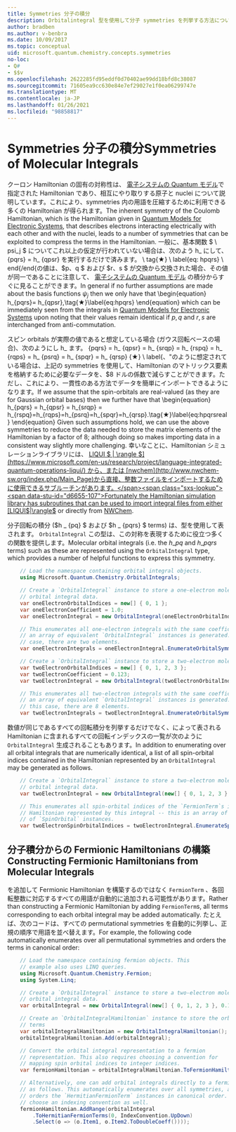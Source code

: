 ```yaml
---
title: Symmetries 分子の積分
description: Orbitalintegral 型を使用して分子 symmetries を列挙する方法について説明し Q# ます。
author: bradben
ms.author: v-benbra
ms.date: 10/09/2017
ms.topic: conceptual
uid: microsoft.quantum.chemistry.concepts.symmetries
no-loc:
- Q#
- $$v
ms.openlocfilehash: 2622285fd95eddf0d70402ae99dd18bfd8c38087
ms.sourcegitcommit: 71605ea9cc630e84e7ef29027e1f0ea06299747e
ms.translationtype: MT
ms.contentlocale: ja-JP
ms.lasthandoff: 01/26/2021
ms.locfileid: "98858817"
---
```

# <a name="symmetries-of-molecular-integrals"></a><span data-ttu-id="d6655-103">Symmetries 分子の積分</span><span class="sxs-lookup"><span data-stu-id="d6655-103">Symmetries of Molecular Integrals</span></span>

<span data-ttu-id="d6655-104">クーロン Hamiltonian の固有の対称性は、 [電子システムの Quantum モデル](xref:microsoft.quantum.chemistry.concepts.quantummodels)で指定された Hamiltonian であり、相互にやり取りする原子と nuclei について説明しています。これにより、symmetries 内の用語を圧縮するために利用できる多くの Hamiltonian が得られます。</span><span class="sxs-lookup"><span data-stu-id="d6655-104">The inherent symmetry of the Coulomb Hamiltonian, which is the Hamiltonian given in [Quantum Models for Electronic Systems](xref:microsoft.quantum.chemistry.concepts.quantummodels), that describes electrons interacting electrically with each other and with the nuclei, leads to a number of symmetries that can be exploited to compress the terms in the Hamiltonian.</span></span>
<span data-ttu-id="d6655-105">一般に、基本関数 $ \ psi_j $ についてこれ以上の仮定が行われていない場合は、次のよう h_ にして、{pqrs} = h_ {qpsr} を実行するだけで済みます。 \ tag{★} \ label{eq: hpqrs} \ end{/end{の値は、$p、q $ および $r、s $ が交換から交換された場合、その値が同一であることに注意して、 [電子システムの Quantum モデル](xref:microsoft.quantum.chemistry.concepts.quantummodels) の積分からすぐに見ることができます。</span><span class="sxs-lookup"><span data-stu-id="d6655-105">In general if no further assumptions are made about the basis functions $\psi_j$ then we only have that \begin{equation} h_{pqrs}= h_{qpsr},\tag{★}\label{eq:hpqrs} \end{equation} which can be immediately seen from the integrals in [Quantum Models for Electronic Systems](xref:microsoft.quantum.chemistry.concepts.quantummodels) upon noting that their values remain identical if $p,q$ and $r,s$ are interchanged from anti-commutation.</span></span>

<span data-ttu-id="d6655-106">スピン orbitals が実際の値であると想定している場合 (ガウス回転ベースの場合)、次のようにし h_ ます。 {pqrs} = h_ {qpsr} = h_ {srqp} = h_ {rspq} = h_ {rqps} = h_ {psrq} = h_ {spqr} = h_ {qrsp} {★} \ label{、"のように想定されている場合は、上記の symmetries を使用して、Hamiltonian のマトリックス要素を格納するために必要なデータを、$8 ドルの係数で減らすことができます。ただし、これにより、一貫性のある方法でデータを簡単にインポートできるようになります。</span><span class="sxs-lookup"><span data-stu-id="d6655-106">If we assume that the spin-orbitals are real-valued (as they are for Gaussian orbital bases) then we further have that \begin{equation} h_{pqrs} = h_{qpsr} = h_{srqp} = h_{rspq}=h_{rqps}=h_{psrq}=h_{spqr}=h_{qrsp}.\tag{★}\label{eq:hpqrsreal} \end{equation} Given such assumptions hold, we can use the above symmetries to reduce the data needed to store the matrix elements of the Hamiltonian by a factor of $8$; although doing so makes importing data in a consistent way slightly more challenging.</span></span>
<span data-ttu-id="d6655-107">幸いなことに、Hamiltonian シミュレーションライブラリには、 [LIQUI $ | \rangle $](https://www.microsoft.com/en-us/research/project/language-integrated-quantum-operations-liqui/) から、または [nwchem](http://www.nwchem-sw.org/index.php/Main_Page)から直接、整数ファイルをインポートするために使用できるサブルーチンがあります。</span><span class="sxs-lookup"><span data-stu-id="d6655-107">Fortunately the Hamiltonian simulation library has subroutines that can be used to import integral files from either [LIQUI$|\rangle$](https://www.microsoft.com/en-us/research/project/language-integrated-quantum-operations-liqui/) or directly from [NWChem](http://www.nwchem-sw.org/index.php/Main_Page).</span></span>

<span data-ttu-id="d6655-108">分子回転の積分 ($h \_ {pq} $ および $h \_ {pqrs} $ terms) は、型を使用して表されます。 `OrbitalIntegral` この型は、この対称を表現するために役立つ多くの関数を提供します。</span><span class="sxs-lookup"><span data-stu-id="d6655-108">Molecular orbital integrals (i.e. the $h\_{pq}$ and $h\_{pqrs}$ terms) such as these are represented using the `OrbitalIntegral` type, which provides a number of helpful functions to express this symmetry.</span></span>
```csharp
    // Load the namespace containing orbital integral objects.
    using Microsoft.Quantum.Chemistry.OrbitalIntegrals;

    // Create a `OrbitalIntegral` instance to store a one-electron molecular 
    // orbital integral data.
    var oneElectronOrbitalIndices = new[] { 0, 1 };
    var oneElectronCoefficient = 1.0;
    var oneElectronIntegral = new OrbitalIntegral(oneElectronOrbitalIndices, oneElectronCoefficient);

    // This enumerates all one-electron integrals with the same coefficient --
    // an array of equivalent `OrbitalIntegral` instances is generated. In this
    // case, there are two elements.
    var oneElectronIntegrals = oneElectronIntegral.EnumerateOrbitalSymmetries();

    // Create a `OrbitalIntegral` instance to store a two-electron molecular orbital integral data.
    var twoElectronOrbitalIndices = new[] { 0, 1, 2, 3 };
    var twoElectronCoefficient = 0.123;
    var twoElectronIntegral = new OrbitalIntegral(twoElectronOrbitalIndices, twoElectronCoefficient);

    // This enumerates all two-electron integrals with the same coefficient -- 
    // an array of equivalent `OrbitalIntegral` instances is generated. In 
    // this case, there are 8 elements.
    var twoElectronIntegrals = twoElectronIntegral.EnumerateOrbitalSymmetries();
```

<span data-ttu-id="d6655-109">数値が同じであるすべての回転積分を列挙するだけでなく、によって表される Hamiltonian に含まれるすべての回転インデックスの一覧が次のように `OrbitalIntegral` 生成されることもあります。</span><span class="sxs-lookup"><span data-stu-id="d6655-109">In addition to enumerating over all orbital integrals that are numerically identical, a list of all spin-orbital indices contained in the Hamiltonian represented by an `OrbitalIntegral` may be generated as follows.</span></span>
```csharp
    // Create a `OrbitalIntegral` instance to store a two-electron molecular
    // orbital integral data.
    var twoElectronIntegral = new OrbitalIntegral(new[] { 0, 1, 2, 3 }, 0.123);

    // This enumerates all spin-orbital indices of the `FermionTerm`s in the 
    // Hamiltonian represented by this integral -- this is an array of array 
    // of `SpinOrbital` instances.
    var twoElectronSpinOrbitalIndices = twoElectronIntegral.EnumerateSpinOrbitals();
```
## <a name="constructing-fermionic-hamiltonians-from-molecular-integrals"></a><span data-ttu-id="d6655-110">分子積分からの Fermionic Hamiltonians の構築</span><span class="sxs-lookup"><span data-stu-id="d6655-110">Constructing Fermionic Hamiltonians from Molecular Integrals</span></span>

<span data-ttu-id="d6655-111">を追加して Fermionic Hamiltonian を構築するのではなく `FermionTerm` 、各回転整数に対応するすべての用語が自動的に追加される可能性があります。</span><span class="sxs-lookup"><span data-stu-id="d6655-111">Rather than constructing a Fermionic Hamiltonian by adding `FermionTerm`s, all terms corresponding to each orbital integral may be added automatically.</span></span>
<span data-ttu-id="d6655-112">たとえば、次のコードは、すべての permutational symmetries を自動的に列挙し、正規の順序で用語を並べ替えます。</span><span class="sxs-lookup"><span data-stu-id="d6655-112">For example, the following code automatically enumerates over all permutational symmetries and orders the terms in canonical order:</span></span> 
```csharp
    // Load the namespace containing fermion objects. This
    // example also uses LINQ queries.
    using Microsoft.Quantum.Chemistry.Fermion;
    using System.Linq;

    // Create a `OrbitalIntegral` instance to store a two-electron molecular 
    // orbital integral data.
    var orbitalIntegral = new OrbitalIntegral(new[] { 0, 1, 2, 3 }, 0.123);

    // Create an `OrbitalIntegralHamiltonian` instance to store the orbital integral
    // terms
    var orbitalIntegralHamiltonian = new OrbitalIntegralHamiltonian();
    orbitalIntegralHamiltonian.Add(orbitalIntegral);

    // Convert the orbital integral representation to a fermion
    // representation. This also requires choosing a convention for 
    // mapping spin orbital indices to integer indices.
    var fermionHamiltonian = orbitalIntegralHamiltonian.ToFermionHamiltonian(IndexConvention.UpDown);

    // Alternatively, one can add orbital integrals directly to a fermion Hamiltonian
    // as follows. This automatically enumerates over all symmetries, and then
    // orders the `HermitianFermionTerm` instances in canonical order. We will need to
    // choose an indexing convention as well.
    fermionHamiltonian.AddRange(orbitalIntegral
        .ToHermitianFermionTerms(0, IndexConvention.UpDown)
        .Select(o => (o.Item1, o.Item2.ToDoubleCoeff())));
```

